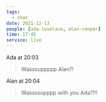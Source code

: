 ```yaml
---
tags:
  - chat
date: 2021-12-13
people: [ada-lovelace, alan-cooper]
time: 17:45
service: live
---
```


Ada at 20:03

> Wasssuppppp Alan?!

Alan at 20:04

> Wassssupppp with you Ada?!!!